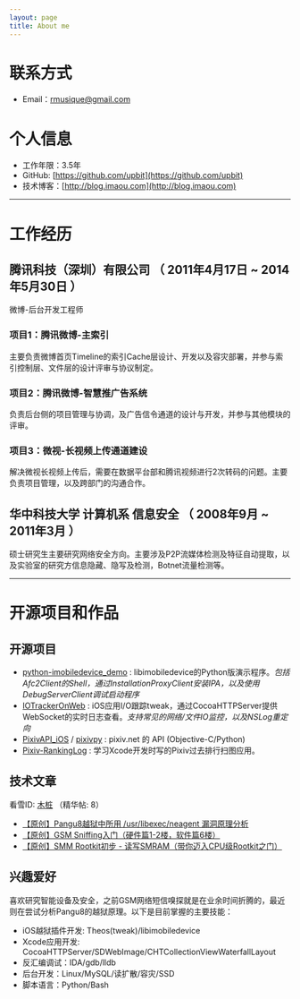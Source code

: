 ```yaml
---
layout: page
title: About me
---
```


# 联系方式

- Email：rmusique@gmail.com

# 个人信息

- 工作年限：3.5年
- GitHub: [https://github.com/upbit](https://github.com/upbit)
- 技术博客：[http://blog.imaou.com](http://blog.imaou.com)

---

# 工作经历

## 腾讯科技（深圳）有限公司 （ 2011年4月17日 ~ 2014年5月30日 ）
微博-后台开发工程师

### 项目1：腾讯微博-主索引
主要负责微博首页Timeline的索引Cache层设计、开发以及容灾部署，并参与索引控制层、文件层的设计评审与协议制定。

### 项目2：腾讯微博-智慧推广告系统
负责后台侧的项目管理与协调，及广告信令通道的设计与开发，并参与其他模块的评审。

### 项目3：微视-长视频上传通道建设
解决微视长视频上传后，需要在数据平台部和腾讯视频进行2次转码的问题。主要负责项目管理，以及跨部门的沟通合作。

## 华中科技大学 计算机系 信息安全 （ 2008年9月 ~ 2011年3月 ）
硕士研究生主要研究网络安全方向。主要涉及P2P流媒体检测及特征自动提取，以及实验室的研究方信息隐藏、隐写及检测，Botnet流量检测等。

---

# 开源项目和作品

## 开源项目

- [python-imobiledevice_demo](https://github.com/upbit/python-imobiledevice_demo) : libimobiledevice的Python版演示程序。_包括Afc2Client的Shell，通过InstallationProxyClient安装IPA，以及使用DebugServerClient调试启动程序_
- [IOTrackerOnWeb](https://github.com/upbit/IOTrackerOnWeb) : iOS应用I/O跟踪tweak，通过CocoaHTTPServer提供WebSocket的实时日志查看。_支持常见的网络/文件IO监控，以及NSLog重定向_
- [PixivAPI_iOS](https://github.com/upbit/PixivAPI_iOS) / [pixivpy](https://github.com/upbit/pixivpy) : pixiv.net 的 API (Objective-C/Python)
- [Pixiv-RankingLog](https://github.com/upbit/Pixiv-RankingLog) : 学习Xcode开发时写的Pixiv过去排行扫图应用。

## 技术文章
看雪ID: [木桩](http://bbs.pediy.com/member.php?u=192350) （精华帖: 8）

- [【原创】Pangu8越狱中所用 /usr/libexec/neagent 漏洞原理分析](http://bbs.pediy.com/showthread.php?t=195495)
- [【原创】GSM Sniffing入门（硬件篇1-2楼，软件篇6楼）](http://bbs.pediy.com/showthread.php?t=182574)
- [【原创】SMM Rootkit初步 - 读写SMRAM（带你迈入CPU级Rootkit之门）](http://bbs.pediy.com/showthread.php?t=84835)

## 兴趣爱好
喜欢研究智能设备及安全，之前GSM网络短信嗅探就是在业余时间折腾的，最近则在尝试分析Pangu8的越狱原理。以下是目前掌握的主要技能：

- iOS越狱插件开发: Theos(tweak)/libimobiledevice
- Xcode应用开发: CocoaHTTPServer/SDWebImage/CHTCollectionViewWaterfallLayout
- 反汇编调试：IDA/gdb/lldb
- 后台开发：Linux/MySQL/读扩散/容灾/SSD
- 脚本语言：Python/Bash
